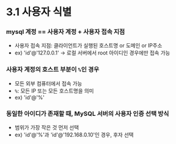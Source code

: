 # 3.1 사용자 식별
### mysql 계정 == 사용자 계정 + 사용자 접속 지점
- 사용자 접속 지점: 클라이언트가 실행된 호스트명 or 도메인 or IP주소
- ex) 'id'@'127.0.0.1' -> 로컬 서버에서 root 아이디인 경우에만 접속 가능

### 사용자 계정의 호스트 부분이 `%`인 경우 
- 모든 외부 컴퓨터에서 접속 가능
- `%`: 모든 IP 또는 모든 호스트명을 의미
- ex) 'id'@'%'

### 동일한 아이디가 존재할 때, MySQL 서버의 사용자 인증 선택 방식
- 범위가 가장 작은 것 먼저 선택
- ex) 'id'@'%'과 'id'@'192.168.0.10'인 경우, 후자 선택
